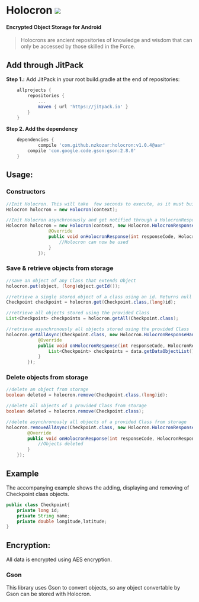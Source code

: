 # Holocron [![](https://jitpack.io/v/nzkozar/holocron.svg)](https://jitpack.io/#nzkozar/holocron)
<h4>Encrypted Object Storage for Android</h4>
<blockquote>Holocrons are ancient repositories of knowledge and wisdom that can only be accessed by those skilled in the Force.</blockquote>

## Add through JitPack
<b>Step 1.:</b> Add JitPack in your root build.gradle at the end of repositories:
```gradle
	allprojects {
		repositories {
			...
			maven { url 'https://jitpack.io' }
		}
	}
```
<b>Step 2. Add the dependency</b>
```gradle
	dependencies {
	        compile 'com.github.nzkozar:holocron:v1.0.4@aar'
		compile 'com.google.code.gson:gson:2.8.0'
	}
```

## Usage:
### Constructors
```java
//Init Holocron. This will take  few seconds to execute, as it must build encryption resources.
Holocron holocron = new Holocron(context);

//Init Holocron asynchronously and get notified through a HolocronResponseHandler interface when Holocron is ready.
Holocron holocron = new Holocron(context, new Holocron.HolocronResponseHandler() {
                @Override
                public void onHolocronResponse(int responseCode, HolocronResponse response) {
                    //Holocron can now be used
                }
            });
```
### Save & retrieve objects from storage
```java
//save an object of any Class that extends Object
holocron.put(object, (long)object.getId());

//retrieve a single stored object of a class using an id. Returns null if no object matches both class and id
Checkpoint checkpoint = holocron.get(Checkpoint.class,(long)id);

//retrieve all objects stored using the provided Class
List<Checkpoint> checkpoints = holocron.getAll(Checkpoint.class);

//retrieve asynchronously all objects stored using the provided Class
holocron.getAllAsync(Checkpoint.class, new Holocron.HolocronResponseHandler() {
            @Override
            public void onHolocronResponse(int responseCode, HolocronResponse response) {
                List<Checkpoint> checkpoints = data.getDataObjectList());
            }
        });
```
### Delete objects from storage
```java
//delete an object from storage
boolean deleted = holocron.remove(Checkpoint.class,(long)id);

//delete all objects of a provided Class from storage
boolean deleted = holocron.remove(Checkpoint.class);

//delete asynchronously all objects of a provided Class from storage
holocron.removeAllAsync(Checkpoint.class, new Holocron.HolocronResponseHandler() {
        @Override
        public void onHolocronResponse(int responseCode, HolocronResponse response) {
            //Objects deleted
        }
    });
```

## Example
The accompanying example shows the adding, displaying and removing of Checkpoint class objects.

```java
public class Checkpoint{
    private long id;
    private String name;
    private double longitude,latitude;
}
```

## Encryption:
All data is encrypted using AES encryption.

### Gson
This library uses Gson to convert objects, so any object convertable by Gson can be stored with Holocron.

